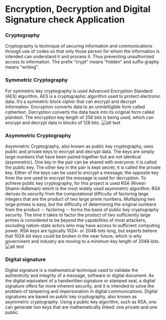 # Encryption, Decryption and Digital Signature check Application
### Cryptography
Cryptography is technique of securing information and communications through use of codes so that only those person for whom the information is intended can understand it and process it. Thus preventing unauthorized access to information. The prefix “crypt” means “hidden” and suffix graphy means “writing”.

### Symmetric Cryptography
For symmetric key cryptography is used Advanced Encryption Standard (AES) algorithm.
AES is a cryptographic algorithm used to protect electronic data. It’s a symmetric block cipher that can encrypt and decrypt information. Encryption converts data to an unintelligible form called ciphertext. Decryption converts the data back into its original form called plaintext. The encryption key length of 256 bits is being used, which can encrypt and decrypt data in blocks of 128 bits.
![alt text](https://www.ssl2buy.com/wiki/wp-content/uploads/2015/12/Symmetric-Encryption.png)

### Asymmetric Cryptography
Asymmetric Cryptography, also known as public key cryptography, uses public and private keys to encrypt and decrypt data. The keys are simply large numbers that have been paired together but are not identical (asymmetric). One key in the pair can be shared with everyone; it is called the public key. The other key in the pair is kept secret; it is called the private key. Either of the keys can be used to encrypt a message; the opposite key from the one used to encrypt the message is used for decryption. To achieve public key cryptography, for this project is used RSA (Rivest-Shamir-Adleman) which is the most widely used asymmetric algorithm. RSA derives its security from the computational difficulty of factoring large integers that are the product of two large prime numbers. Multiplying two large primes is easy, but the difficulty of determining the original numbers from the product -- factoring -- forms the basis of public key cryptography security. The time it takes to factor the product of two sufficiently large primes is considered to be beyond the capabilities of most attackers, excluding nation-state actors who may have access to sufficient computing power. RSA keys are typically 1024- or 2048-bits long, but experts believe that 1024-bit keys could be broken in the near future, which is why government and industry are moving to a minimum key length of 2048-bits.
![alt text](https://www.ssl2buy.com/wiki/wp-content/uploads/2015/12/Asymmetric-Encryption.png)

### Digital signature
Digital signature is a mathematical technique used to validate the authenticity and integrity of a message, software or digital document. As the digital equivalent of a handwritten signature or stamped seal, a digital signature offers far more inherent security, and it is intended to solve the problem of tampering and impersonation in digital communications. Digital signatures are based on public key cryptography, also known as asymmetric cryptography. Using a public key algorithm, such as RSA, one can generate two keys that are mathematically linked: one private and one public.


